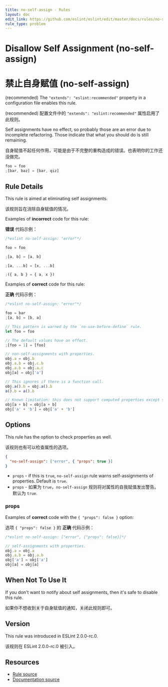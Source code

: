 ```yaml
---
title: no-self-assign - Rules
layout: doc
edit_link: https://github.com/eslint/eslint/edit/master/docs/rules/no-self-assign.md
rule_type: problem
---
```


<!-- Note: No pull requests accepted for this file. See README.md in the root directory for details. -->

# Disallow Self Assignment (no-self-assign)

# 禁止自身赋值 (no-self-assign)

(recommended) The `"extends": "eslint:recommended"` property in a configuration file enables this rule.

(recommended) 配置文件中的 `"extends": "eslint:recommended"` 属性启用了此规则。

Self assignments have no effect, so probably those are an error due to incomplete refactoring.
Those indicate that what you should do is still remaining.

自身赋值不起任何作用，可能是由于不完整的重构造成的错误。也表明你的工作还没做完。

```js
foo = foo
;[bar, baz] = [bar, qiz]
```

## Rule Details

This rule is aimed at eliminating self assignments.

该规则旨在消除自身赋值的情况。

Examples of **incorrect** code for this rule:

**错误** 代码示例：

```js
/*eslint no-self-assign: "error"*/

foo = foo

;[a, b] = [a, b]

;[a, ...b] = [x, ...b]

;({ a, b } = { a, x })
```

Examples of **correct** code for this rule:

**正确** 代码示例：

```js
/*eslint no-self-assign: "error"*/

foo = bar
;[a, b] = [b, a]

// This pattern is warned by the `no-use-before-define` rule.
let foo = foo

// The default values have an effect.
;[foo = 1] = [foo]

// non-self-assignments with properties.
obj.a = obj.b
obj.a.b = obj.c.b
obj.a.b = obj.a.c
obj[a] = obj['a']

// This ignores if there is a function call.
obj.a().b = obj.a().b
a().b = a().b

// Known limitation: this does not support computed properties except single literal or single identifier.
obj[a + b] = obj[a + b]
obj['a' + 'b'] = obj['a' + 'b']
```

## Options

This rule has the option to check properties as well.

该规则也有可以检查属性的选项。

```json
{
  "no-self-assign": ["error", { "props": true }]
}
```

- `props` - if this is `true`, `no-self-assign` rule warns self-assignments of properties. Default is `true`.
- `props` - 如果为 `true`，`no-self-assign` 规则将对属性的自我赋值发出警告。默认为 `true`.

### props

Examples of **correct** code with the `{ "props": false }` option:

选项 `{ "props": false }` 的 **正确** 代码示例：

```js
/*eslint no-self-assign: ["error", {"props": false}]*/

// self-assignments with properties.
obj.a = obj.a
obj.a.b = obj.a.b
obj['a'] = obj['a']
obj[a] = obj[a]
```

## When Not To Use It

If you don't want to notify about self assignments, then it's safe to disable this rule.

如果你不想收到关于自身赋值的通知，关闭此规则即可。

## Version

This rule was introduced in ESLint 2.0.0-rc.0.

该规则在 ESLint 2.0.0-rc.0 被引入。

## Resources

- [Rule source](https://github.com/eslint/eslint/tree/master/lib/rules/no-self-assign.js)
- [Documentation source](https://github.com/eslint/eslint/tree/master/docs/rules/no-self-assign.md)
